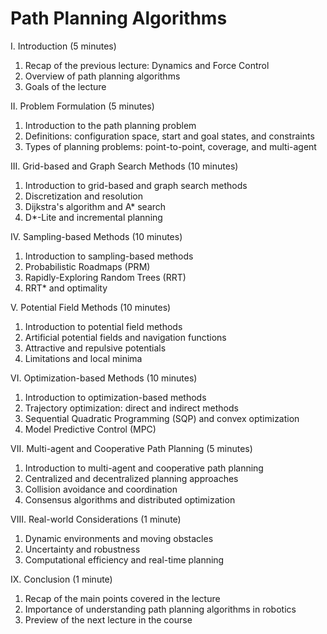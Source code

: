 # Path Planning Algorithms

I. Introduction (5 minutes)

1. Recap of the previous lecture: Dynamics and Force Control
1. Overview of path planning algorithms
1. Goals of the lecture

II. Problem Formulation (5 minutes)

1. Introduction to the path planning problem
1. Definitions: configuration space, start and goal states, and constraints
1. Types of planning problems: point-to-point, coverage, and multi-agent

III. Grid-based and Graph Search Methods (10 minutes)

1. Introduction to grid-based and graph search methods
1. Discretization and resolution
1. Dijkstra's algorithm and A* search
1. D*-Lite and incremental planning

IV. Sampling-based Methods (10 minutes)

1. Introduction to sampling-based methods
1. Probabilistic Roadmaps (PRM)
1. Rapidly-Exploring Random Trees (RRT)
1. RRT* and optimality

V. Potential Field Methods (10 minutes)

1. Introduction to potential field methods
1. Artificial potential fields and navigation functions
1. Attractive and repulsive potentials
1. Limitations and local minima

VI. Optimization-based Methods (10 minutes)

1. Introduction to optimization-based methods
1. Trajectory optimization: direct and indirect methods
1. Sequential Quadratic Programming (SQP) and convex optimization
1. Model Predictive Control (MPC)

VII. Multi-agent and Cooperative Path Planning (5 minutes)

1. Introduction to multi-agent and cooperative path planning
1. Centralized and decentralized planning approaches
1. Collision avoidance and coordination
1. Consensus algorithms and distributed optimization

VIII. Real-world Considerations (1 minute)

1. Dynamic environments and moving obstacles
1. Uncertainty and robustness
1. Computational efficiency and real-time planning

IX. Conclusion (1 minute)

1. Recap of the main points covered in the lecture
1. Importance of understanding path planning algorithms in robotics
1. Preview of the next lecture in the course
